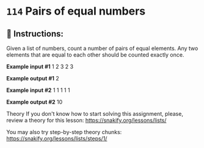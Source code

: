  # `114` Pairs of equal numbers

## 📝 Instructions:

Given a list of numbers, count a number of pairs of equal elements. Any two elements that are equal to each other should be counted exactly once.

**Example input #1**
1 2 3 2 3

**Example output #1**
2

**Example input #2**
1 1 1 1 1

**Example output #2**
10

Theory
If you don't know how to start solving this assignment, please, review a theory for this lesson:
https://snakify.org/lessons/lists/ 

You may also try step-by-step theory chunks:
https://snakify.org/lessons/lists/steps/1/